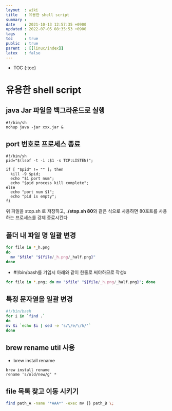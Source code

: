 ```yaml
---
layout  : wiki
title   : 유용한 shell script 
summary : 
date    : 2021-10-13 12:57:35 +0900
updated : 2022-07-05 08:35:53 +0900
tags    : 
toc     : true
public  : true
parent  : [[linux/index]] 
latex   : false
---
```

* TOC
{:toc}

# 유용한 shell script

## java Jar 파일을 백그라운드로 실행
```shell
#!/bin/sh
nohup java -jar xxx.jar &
```

## port 번호로 프로세스 종료
```shell
#!/bin/sh
pid="$(lsof -t -i :$1 -s TCP:LISTEN)";

if [ "$pid" != "" ]; then
  kill -9 $pid;
  echo "$1 port num";
  echo "$pid process kill complete";
else
  echo "port num $1";
  echo "pid is empty";
fi
```
위 파일을 stop.sh 로 저장하고, **./stop.sh 80**와 같은 식으로 사용하면 
80포트를 사용하는 프로세스를 강제 종료시킨다


## 폴더 내 파일 명 일괄 변경 

```sh
for file in *_h.png
do
  mv "$file" "${file/_h.png/_half.png}"
done
```

- #!/bin/bash를 기입시 아래와 같이 한줄로 써야하므로 작성x
```sh
for file in *.png; do mv "$file" "${file/_h.png/_half.png}"; done
```

## 특정 문자열을 일괄 변경
```sh
#!/bin/bash
for i in `find .`
do
mv $i `echo $i | sed -e 's/\/e/\/h/'`
done
```

## brew rename util 사용
- brew install rename
```
brew install rename
rename 's/old/new/g' *
```


## file 목록 찾고 이동 시키기

```sh
find path_A -name "*AAA*" -exec mv {} path_B \;
```
